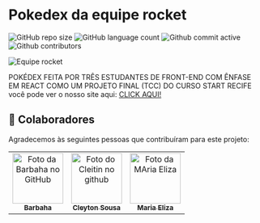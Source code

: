 # Pokedex da equipe rocket

![GitHub repo size](https://img.shields.io/github/repo-size/CleytonSousa/pokedexProjetoFinal?style=for-the-badge)
![GitHub language count](https://img.shields.io/github/languages/count/CleytonSousa/pokedexProjetoFinal?style=for-the-badge)
![Github commit active](https://img.shields.io/github/commit-activity/m/CleytonSousa/pokedexProjetoFinal?style=for-the-badge)
![Github contributors](https://img.shields.io/github/contributors/CleytonSousa/pokedexProjetoFinal?style=for-the-badge)

<img src="https://cdn.discordapp.com/attachments/898686216306839565/909932780966789170/Pokemon-The-Movie-2000-The-Power-of-One-Meowth-Pikachu-Ash-Ketchum-Jessie-James-1-1.jpg" alt="Equipe rocket" />
<div>
  <p>POKÉDEX FEITA POR TRÊS ESTUDANTES DE FRONT-END COM ÊNFASE EM REACT COMO UM PROJETO FINAL (TCC) DO CURSO START RECIFE <br/> você pode ver o nosso site aqui: <a target="_blank" href="https://pokedexequiperocket.online/">CLICK AQUI!</a>
   </p>
</div>

## 🤝 Colaboradores

Agradecemos às seguintes pessoas que contribuíram para este projeto:

<table>
  <tr>
    <td align="center">
      <a href="https://github.com/Barbaha">
        <img src="https://avatars.githubusercontent.com/u/16817734?v=4" width="100px;" alt="Foto da Barbaha no GitHub"/><br>
        <sub>
          <b>Barbaha</b>
        </sub>
      </a>
    </td>
    <td align="center">
      <a href="https://github.com/CleytonSousa">
        <img src="https://avatars.githubusercontent.com/u/83567005?v=4" width="100px;" alt="Foto do Cleitin no github"/><br>
        <sub>
          <b>Cleyton Sousa</b>
        </sub>
      </a>
    </td>
    <td align="center">
      <a href="https://github.com/MariaEliiza">
        <img src="https://avatars.githubusercontent.com/u/87940346?v=4" width="100px;" alt="Foto da MAria Eliza"/><br>
        <sub>
          <b>Maria Eliza</b>
        </sub>
      </a>
    </td>
  </tr>
</table>

